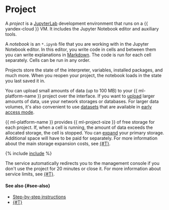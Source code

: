 # Project

A _project_ is a [JupyterLab](https://jupyter.org/) development environment that runs on a {{ yandex-cloud }} VM. It includes the Jupyter Notebook editor and auxiliary tools.

A _notebook_ is an `*.ipynb` file that you are working with in the Jupyter Notebook editor. In this editor, you write code in cells and between them you can write explanations in [Markdown](https://jupyter-notebook.readthedocs.io/en/stable/examples/Notebook/Working%20With%20Markdown%20Cells.html). The code is run for each cell separately. Cells can be run in any order.

Projects store the state of the interpreter, variables, installed packages, and much more. When you reopen your project, the notebook loads in the state you last saved it in.

You can upload small amounts of data (up to 100 MB) to your {{ ml-platform-name }} project over the interface. If you want to [upload](../operations/index.md#data-source) larger amounts of data, use your network storages or databases. For larger data volumes, it's also convenient to use [datasets](dataset.md) that are available in [early access mode](../early-access/index.md).

{{ ml-platform-name }} provides {{ ml-project-size }} of free storage for each project. If, when a cell is running, the amount of data exceeds the allocated storage, the cell is stopped. You can [expand](../operations/projects/storage-resize.md) your primary storage. Additional space will have to be paid for separately. For more information about the main storage expansion costs, see [{#T}](../pricing.md).

{% include [include](../../_includes/datasphere/saving-variables-warn.md) %}

The service automatically redirects you to the management console if you don't use the project for 20 minutes or close it. For more information about service limits, see [{#T}](limits.md).

#### See also {#see-also}

* [Step-by-step instructions](../operations/index.md#projects)
* [{#T}](limits.md)
